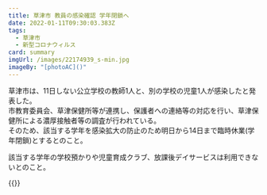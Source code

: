 ```yaml
---
title: 草津市 教員の感染確認 学年閉鎖へ
date: 2022-01-11T09:30:03.383Z
tags:
  - 草津市
  - 新型コロナウィルス
card: summary
imgUrl: /images/22174939_s-min.jpg
imageBy: "[photoAC]()"
---
```

草津市は、11日しない公立学校の教師1人と、別の学校の児童1人が感染したと発表した。  
市教育委員会、草津保健所等が連携し、保護者への連絡等の対応を行い、草津保健所による濃厚接触者等の調査が行われている。  
そのため、該当する学年を感染拡大の防止のため明日から14日まで臨時休業(学年閉鎖)とするとのこと。

該当する学年の学校預かりや児童育成クラブ、放課後デイサービスは利用できないとのこと。

{{<covmes>}}